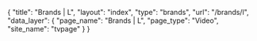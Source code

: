 {
    "title": "Brands | L",
    "layout": "index",
    "type": "brands",
    "url": "\/brands\/l",
    "data_layer": {
        "page_name": "Brands | L",
        "page_type": "Video",
        "site_name": "tvpage"
    }
}